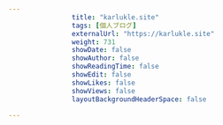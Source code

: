 ---
                title: "karlukle.site"
                tags: [個人ブログ]
                externalUrl: "https://karlukle.site"
                weight: 731
                showDate: false
                showAuthor: false
                showReadingTime: false
                showEdit: false
                showLikes: false
                showViews: false
                layoutBackgroundHeaderSpace: false
                ---


